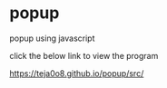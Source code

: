 # popup
popup using javascript


click the below link to view the program


<a href="https://teja0o8.github.io/popup/src/" target="_blank" >https://teja0o8.github.io/popup/src/</a>

